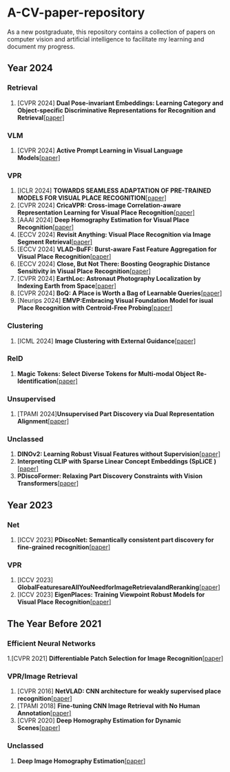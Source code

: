# A-CV-paper-repository
As a new postgraduate, this repository contains a collection of papers on computer vision and artificial intelligence to facilitate my learning and document my progress.
## Year 2024
### Retrieval
1. [CVPR 2024] **Dual Pose-invariant Embeddings: Learning Category and Object-specific Discriminative Representations for Recognition and Retrieval**[[paper]](https://openaccess.thecvf.com/content/CVPR2024/papers/Sarkar_Dual_Pose-invariant_Embeddings_Learning_Category_and_Object-specific_Discriminative_Representations_for_CVPR_2024_paper.pdf)
### VLM
1. [CVPR 2024] **Active Prompt Learning in Visual Language Models**[[paper]](https://arxiv.org/pdf/2311.11178)
### VPR
1. [ICLR 2024] **TOWARDS SEAMLESS ADAPTATION OF PRE-TRAINED MODELS FOR VISUAL PLACE RECOGNITION**[[paper]](https://arxiv.org/pdf/2402.14505)
2. [CVPR 2024] **CricaVPR: Cross-image Correlation-aware Representation Learning for Visual  Place Recognition**[[paper]](https://arxiv.org/pdf/2402.19231)
3. [AAAI 2024] **Deep Homography Estimation for Visual Place Recognition**[[paper]](https://arxiv.org/pdf/2402.16086)
4. [ECCV 2024] **Revisit Anything: Visual Place Recognition via Image Segment Retrieval**[[paper]](https://arxiv.org/pdf/2409.18049)
5. [ECCV 2024] **VLAD-BuFF: Burst-aware Fast Feature Aggregation for Visual Place Recognition**[[paper]](https://arxiv.org/pdf/2409.19293)
6. [ECCV 2024] **Close, But Not There: Boosting Geographic Distance Sensitivity in Visual Place Recognition**[[paper]](https://arxiv.org/pdf/2407.02422)
7. [CVPR 2024] **EarthLoc: Astronaut Photography Localization by Indexing Earth from Space**[[paper]](https://openaccess.thecvf.com/content/CVPR2024/papers/Berton_EarthLoc_Astronaut_Photography_Localization_by_Indexing_Earth_from_Space_CVPR_2024_paper.pdf)
8. [CVPR 2024] **BoQ: A Place is Worth a Bag of Learnable Queries**[[paper]](https://openaccess.thecvf.com/content/CVPR2024/papers/Ali-bey_BoQ_A_Place_is_Worth_a_Bag_of_Learnable_Queries_CVPR_2024_paper.pdf)
9. [Neurips 2024] **EMVP:Embracing Visual Foundation Model for isual Place Recognition with Centroid-Free Probing**[[paper]](https://openreview.net/pdf?id=V6w7keoTqn)
### Clustering
1. [ICML 2024] **Image Clustering with External Guidance**[[paper]](https://arxiv.org/pdf/2310.11989)
### ReID
1. **Magic Tokens: Select Diverse Tokens for Multi-modal Object Re-Identification**[[paper]](https://openaccess.thecvf.com/content/CVPR2024/papers/Zhang_Magic_Tokens_Select_Diverse_Tokens_for_Multi-modal_Object_Re-Identification_CVPR_2024_paper.pdf)
### Unsupervised
1. [TPAMI 2024]**Unsupervised Part Discovery via Dual Representation Alignment**[[paper]](https://arxiv.org/pdf/2408.08108)
### Unclassed
1. **DINOv2: Learning Robust Visual Features without Supervision**[[paper]](https://arxiv.org/pdf/2304.07193)
2. **Interpreting CLIP with Sparse Linear Concept Embeddings (SpLiCE )**[[paper]](https://arxiv.org/pdf/2402.10376)
3. **PDiscoFormer: Relaxing Part Discovery Constraints with Vision Transformers**[[paper]](https://arxiv.org/pdf/2407.04538)

## Year 2023
### Net
1. [ICCV 2023] **PDiscoNet: Semantically consistent part discovery for fine-grained recognition**[[paper]](https://openaccess.thecvf.com/content/ICCV2023/papers/van_der_Klis_PDiscoNet_Semantically_consistent_part_discovery_for_fine-grained_recognition_ICCV_2023_paper.pdf)
### VPR
1. [ICCV 2023] **GlobalFeaturesareAllYouNeedforImageRetrievalandReranking**[[paper]](https://arxiv.org/pdf/2308.06954)
2. [ICCV 2023] **EigenPlaces: Training Viewpoint Robust Models for Visual Place Recognition**[[paper]](https://arxiv.org/pdf/2308.10832)
## The Year Before 2021
### Efficient Neural Networks
1.[CVPR 2021] **Differentiable Patch Selection for Image Recognition**[[paper]](https://openaccess.thecvf.com/content/CVPR2021/papers/Cordonnier_Differentiable_Patch_Selection_for_Image_Recognition_CVPR_2021_paper.pdf)
### VPR/Image Retrieval
1. [CVPR 2016] **NetVLAD: CNN architecture for weakly supervised place recognition**[[paper]](https://openaccess.thecvf.com/content_cvpr_2016/papers/Arandjelovic_NetVLAD_CNN_Architecture_CVPR_2016_paper.pdf)
2. [TPAMI 2018] **Fine-tuning CNN Image Retrieval with No Human Annotation**[[paper]](https://arxiv.org/pdf/1711.02512)
3. [CVPR 2020] **Deep Homography Estimation for Dynamic Scenes**[[paper]](https://arxiv.org/pdf/2004.02132)
### Unclassed
1. **Deep Image Homography Estimation**[[paper]](https://arxiv.org/pdf/1606.03798)
